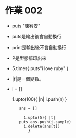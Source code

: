 # 作業 002

* puts "陳宥安"
* puts是輸出後會自動換行
* print是輸出後不會自動換行
* P是型態都印出來
* 5.times{
     puts"i love ruby"
       }
* |f|是一個變數。
       
*   i = []

     1.upto(100){ |n|
	   i.push(n)
	     }

	       ans = []

	         1.upto(5){ |t|
		   puts ans.push(i.sample)
		     i.delete(ans[t])
		       }


```




